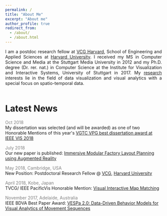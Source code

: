 ```yaml
---
permalink: /
title: "About Me"
excerpt: "About me"
author_profile: true
redirect_from: 
  - /about/
  - /about.html
---
```


<p style="text-align:justify">I am a postdoc research fellow at <a href="https://vcg.seas.harvard.edu/" target="_blank">VCG Harvard</a>, School of Engineering and Applied Sciences at <a href="https://www.harvard.edu/" target="_blank">Harvard University</a>.  I received my MS in Computer Science and Media at the Stuttgart Media University in 2012 and my Ph.D. degree (Dr. rer. nat.) in Computer Science at the Institute for Visualization and Interactive Systems, University of Stuttgart in 2017. My <a href="https://kruegert.github.io/portfolio/">research</a> interests lie in the field of data visualization and visual analytics with a special focus on spatio-temporal data.<br/><br/></p>

Latest News
======

<span style="color:grey">Oct 2018</span><br/>
<span style="font-size: 14px">My dissertation was selected (and will be awarded) as one of two Honorable Mentions of this year's [VGTC VPG best dissertation award at IEEE VIS 2018](http://vacommunity.org/ieeevpg/bestthesis)</span>

<span style="color:grey">July 2018</span><br/>
<span style="font-size: 14px"> Our new paper is published: [Immersive Modular Factory Layout Planning using Augmented Reality](https://www.sciencedirect.com/science/article/pii/S2212827118303597)</span>

<span style="color:grey">May 2018, Cambridge, USA</span><br/>
<span style="font-size: 14px">New Position: Postdoctoral Research Fellow @ <a href="https://vcg.seas.harvard.edu/" target="_blank">VCG</a>, <a href="https://www.harvard.edu/" target="_blank">Harvard University</a></span>

<span style="color:grey">April 2018, Kobe, Japan</span><br/>
<span style="font-size: 14px">TVCG/ IEEE PacificVis Honorable Mention:
[Visual Interactive Map Matching](https://www.vis.wiwi.uni-due.de/uploads/tx_itochairt3/publications/pacificvis18-tvcg_map_matching.pdf)</span>

<span style="color:grey">November 2017, Adelaide, Australia</span><br/>
<span style="font-size: 14px">IEEE BDVA Best Paper Award:
[VESPa 2.0: Data-Driven Behavior Models for Visual Analytics of Movement Sequences](https://ieeexplore.ieee.org/abstract/document/8114626/)</span>
